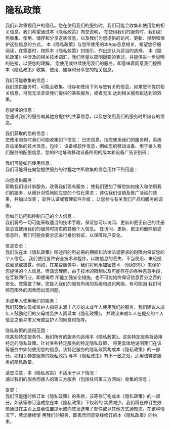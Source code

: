 隐私政策
=
我们非常重视用户的隐私。您在使用我们的服务时，我们可能会收集和使用您的相关信息。我们希望通过本《隐私政策》向您说明，
在使用我们的服务时，我们如何收集、使用、储存和分享这些信息，以及我们为您提供的访问、更新、控制和保护这些信息的方式。
本《隐私政策》与您所使用的本App息息相关，希望您仔细阅读，在需要时，按照本《隐私政策》的指引，作出您认为适当的选择。
本《隐私政策》中涉及的相关技术词汇，我们尽量以简明扼要的表述，并提供进一步说明的链接，以便您的理解。
您使用或继续使用我们的服务，即意味着同意我们按照本《隐私政策》收集、使用、储存和分享您的相关信息。

我们可能收集的信息：  
我们提供服务时，可能会收集、储存和使用下列与您有关的信息。如果您不提供相关信息，可能无法享受我们提供的某些服务，或者无法
达到相关服务拟达到的效果。

您提供的信息：  
您通过我们的服务向其他方提供的共享信息，以及您使用我们的服务时所储存的信息。

我们获取的您的信息：  
您使用服务时我们可能收集如下信息：
日志信息，指您使用我们的服务时，系统自动采集的技术信息，包括：
设备或软件信息，例如您的移动设备、用于接入我们服务的配置信息、您的IP地址和移动设备所用的版本和设备广告识别码；

我们可能如何使用信息：  
我们可能将在向您提供服务的过程之中所收集的信息用作下列用途：

向您提供服务：  
帮助我们设计新服务，改善我们现有服务；
使我们更加了解您如何接入和使用我们的服务，从而针对性地回应您的个性化需求；
评估我们促销及推广活动的效果，并加以改善；
软件认证或管理软件升级；
让您参与有关我们产品和服务的调查。

您如何访问和控制自己的个人信息：  
我们将尽一切可能采取适当的技术手段，保证您可以访问、更新和更正自己的注册信息或使用我们的服务时提供的其他个人信息。
在访问、更新、更正和删除前述信息时，我们可能会要求您进行身份验证，以保障账户安全。

信息安全：  
我们仅在本《隐私政策》所述目的所必需的期间和法律法规要求的时限内保留您的个人信息。
我们使用各种安全技术和程序，以防信息的丢失、不当使用、未经授权阅览或披露。例如，在某些服务中，我们将利用加密技术
（例如SSL）来保护您提供的个人信息。但请您理解，由于技术的限制以及可能存在的各种恶意手段，在互联网行业，即便竭尽
所能加强安全措施，也不可能始终保证信息百分之百的安全。您需要了解，您接入我们的服务所用的系统和通讯网络，有可能因
我们可控范围外的因素而出现问题。

未成年人使用我们的服务：  
我们鼓励父母或监护人指导未满十八岁的未成年人使用我们的服务。我们建议未成年人鼓励他们的父母或监护人阅读本《隐私政策》，
并建议未成年人在提交的个人信息之前寻求父母或监护人的同意和指导。

隐私政策的适用范围：  
除某些特定服务外，我们所有的服务均适用本《隐私政策》。这些特定服务将适用特定的隐私政策。针对某些特定服务的特定隐私政策，
将更具体地说明我们在该等服务中如何使用您的信息。该特定服务的隐私政策构成本《隐私政策》的一部分。如相关特定服务的隐私政策
与本《隐私政策》有不一致之处，适用该特定服务的隐私政策。

请您注意，本《隐私政策》不适用于以下情况：  
通过我们的服务而接入的第三方服务（包括任何第三方网站）收集的信息；

变更：  
我们可能适时修订本《隐私政策》的条款，该等修订构成本《隐私政策》的一部分。如该等修订造成您在本《隐私政策》下权利的
实质减少，我们将在修订生效前通过在主页上显著位置提示或向您发送电子邮件或以其他方式通知您。在该种情况下，若您继续使
用我们的服务，即表示同意受经修订的本《隐私政策》的约束。

